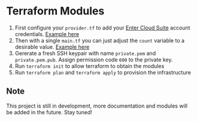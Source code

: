 # Terraform Modules

1. First configure your `provider.tf` to add your [Enter Cloud Suite](https://www.entercloudsuite.com/en/) account credentials. [Example here](provisioner_template.tf)
2. Then with a single `main.tf` you can just adjust the `count` variable to a desirable value. [Example here](main_template.tf) 
3. Gererate a fresh SSH keypair with name `private.pem` and `private.pem.pub`. Assign permission code `600` to the private key.  
4. Run `terraform init` to allow terraform to obtain the modules
5. Run `terraform plan` and `terraform apply` to provision the infrastructure

## Note
This project is still in development, more documentation and modules will be added in the future. Stay tuned!